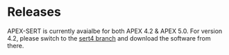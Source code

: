 # Releases
APEX-SERT is currently avaialbe for both APEX 4.2 & APEX 5.0.  For version 4.2, please switch to the [sert4 branch](https://github.com/OraOpenSource/apex-sert/tree/sert4) and download the software from there.
